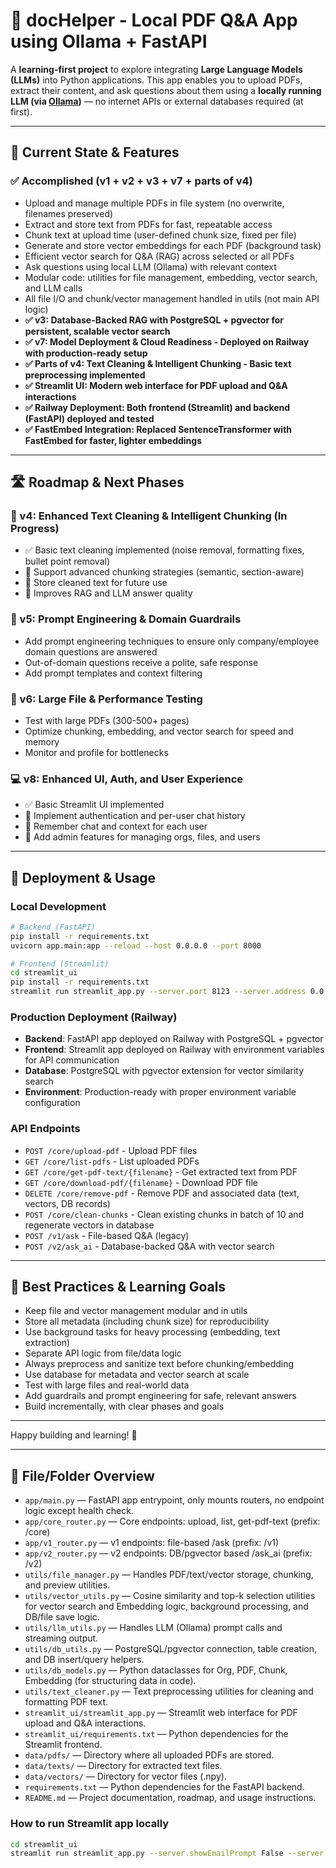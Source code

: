 # 🧠 docHelper - Local PDF Q&A App using Ollama + FastAPI

A **learning-first project** to explore integrating **Large Language Models (LLMs)** into Python applications. This app enables you to upload PDFs, extract their content, and ask questions about them using a **locally running LLM (via [Ollama](https://ollama.com))** — no internet APIs or external databases required (at first).

---

## 🚦 Current State & Features

### ✅ Accomplished (v1 + v2 + v3 + v7 + parts of v4)
- Upload and manage multiple PDFs in file system (no overwrite, filenames preserved)
- Extract and store text from PDFs for fast, repeatable access
- Chunk text at upload time (user-defined chunk size, fixed per file)
- Generate and store vector embeddings for each PDF (background task)
- Efficient vector search for Q&A (RAG) across selected or all PDFs
- Ask questions using local LLM (Ollama) with relevant context
- Modular code: utilities for file management, embedding, vector search, and LLM calls
- All file I/O and chunk/vector management handled in utils (not main API logic)
- **✅ v3: Database-Backed RAG with PostgreSQL + pgvector for persistent, scalable vector search**
- **✅ v7: Model Deployment & Cloud Readiness - Deployed on Railway with production-ready setup**
- **✅ Parts of v4: Text Cleaning & Intelligent Chunking - Basic text preprocessing implemented**
- **✅ Streamlit UI: Modern web interface for PDF upload and Q&A interactions**
- **✅ Railway Deployment: Both frontend (Streamlit) and backend (FastAPI) deployed and tested**
- **✅ FastEmbed Integration: Replaced SentenceTransformer with FastEmbed for faster, lighter embeddings**

---

## 🛣️ Roadmap & Next Phases

### 🧹 v4: Enhanced Text Cleaning & Intelligent Chunking (In Progress)
- ✅ Basic text cleaning implemented (noise removal, formatting fixes, bullet point removal)
- 🔄 Support advanced chunking strategies (semantic, section-aware)
- 🔄 Store cleaned text for future use
- 🔄 Improves RAG and LLM answer quality

### 🧠 v5: Prompt Engineering & Domain Guardrails
- Add prompt engineering techniques to ensure only company/employee domain questions are answered
- Out-of-domain questions receive a polite, safe response
- Add prompt templates and context filtering

### 🚀 v6: Large File & Performance Testing
- Test with large PDFs (300-500+ pages)
- Optimize chunking, embedding, and vector search for speed and memory
- Monitor and profile for bottlenecks

### 💻 v8: Enhanced UI, Auth, and User Experience
- ✅ Basic Streamlit UI implemented
- 🔄 Implement authentication and per-user chat history
- 🔄 Remember chat and context for each user
- 🔄 Add admin features for managing orgs, files, and users

---

## 🚀 Deployment & Usage

### Local Development
```bash
# Backend (FastAPI)
pip install -r requirements.txt
uvicorn app.main:app --reload --host 0.0.0.0 --port 8000

# Frontend (Streamlit)
cd streamlit_ui
pip install -r requirements.txt
streamlit run streamlit_app.py --server.port 8123 --server.address 0.0.0.0
```

### Production Deployment (Railway)
- **Backend**: FastAPI app deployed on Railway with PostgreSQL + pgvector
- **Frontend**: Streamlit app deployed on Railway with environment variables for API communication
- **Database**: PostgreSQL with pgvector extension for vector similarity search
- **Environment**: Production-ready with proper environment variable configuration

### API Endpoints
- `POST /core/upload-pdf` - Upload PDF files
- `GET /core/list-pdfs` - List uploaded PDFs
- `GET /core/get-pdf-text/{filename}` - Get extracted text from PDF
- `GET /core/download-pdf/{filename}` - Download PDF file
- `DELETE /core/remove-pdf` - Remove PDF and associated data (text, vectors, DB records)
- `POST /core/clean-chunks` - Clean existing chunks in batch of 10 and regenerate vectors in database
- `POST /v1/ask` - File-based Q&A (legacy)
- `POST /v2/ask_ai` - Database-backed Q&A with vector search

---

## 🧰 Best Practices & Learning Goals
- Keep file and vector management modular and in utils
- Store all metadata (including chunk size) for reproducibility
- Use background tasks for heavy processing (embedding, text extraction)
- Separate API logic from file/data logic
- Always preprocess and sanitize text before chunking/embedding
- Use database for metadata and vector search at scale
- Test with large files and real-world data
- Add guardrails and prompt engineering for safe, relevant answers
- Build incrementally, with clear phases and goals

---

Happy building and learning! 🚀

---

## 📁 File/Folder Overview

- `app/main.py` — FastAPI app entrypoint, only mounts routers, no endpoint logic except health check.
- `app/core_router.py` — Core endpoints: upload, list, get-pdf-text (prefix: /core)
- `app/v1_router.py` — v1 endpoints: file-based /ask (prefix: /v1)
- `app/v2_router.py` — v2 endpoints: DB/pgvector based /ask_ai (prefix: /v2)
- `utils/file_manager.py` — Handles PDF/text/vector storage, chunking, and preview utilities.
- `utils/vector_utils.py` — Cosine similarity and top-k selection utilities for vector search and Embedding logic, background processing, and DB/file save logic.
- `utils/llm_utils.py` — Handles LLM (Ollama) prompt calls and streaming output.
- `utils/db_utils.py` — PostgreSQL/pgvector connection, table creation, and DB insert/query helpers.
- `utils/db_models.py` — Python dataclasses for Org, PDF, Chunk, Embedding (for structuring data in code).
- `utils/text_cleaner.py` — Text preprocessing utilities for cleaning and formatting PDF text.
- `streamlit_ui/streamlit_app.py` — Streamlit web interface for PDF upload and Q&A interactions.
- `streamlit_ui/requirements.txt` — Python dependencies for the Streamlit frontend.
- `data/pdfs/` — Directory where all uploaded PDFs are stored.
- `data/texts/` — Directory for extracted text files.
- `data/vectors/` — Directory for vector files (.npy).
- `requirements.txt` — Python dependencies for the FastAPI backend.
- `README.md` — Project documentation, roadmap, and usage instructions.

### How to run Streamlit app locally
```bash
cd streamlit_ui
streamlit run streamlit_app.py --server.showEmailPrompt False --server.enableXsrfProtection=false --server.enableCORS=false --server.port 8123 --server.address 0.0.0.0
```
